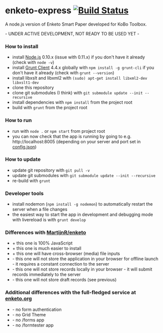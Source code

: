 enketo-express [![Build Status](https://travis-ci.org/kobotoolbox/enketo-express.png)](https://travis-ci.org/kobotoolbox/enketo-express)
==============

A node.js version of Enketo Smart Paper developed for KoBo Toolbox.

\- UNDER ACTIVE DEVELOPMENT, NOT READY TO BE USED YET \-

### How to install

* install [Node.js](http://nodejs.org/) 0.10.x (issue with 0.11.x) if you don't have it already (check with `node -v`)
* install [Grunt Client](http://gruntjs.com) 4.4.x globally with `npm install -g grunt-cli` if you don't have it already (check with `grunt --version`)
* install libxslt and libxml2 with `(sudo) apt-get install libxml2-dev libxslt1-dev`
* clone this repository
* clone git submodules (I think) with `git submodule update --init --recursive`
* install dependencies with `npm install` from the project root
* build with `grunt` from the project root

### How to run
* run with `node .` or `npm start` from project root
* you can now check that the app is running by going to e.g. http://localhost:8005 (depending on your server and port set in [config.json](./config.json))

### How to update
* update git repository with `git pull -v`
* update git submodules with `git submodule update --init --recursive`
* re-build with `grunt`

### Developer tools
* install nodemon (`npm install -g nodemon`) to automatically restart the server when a file changes
* the easiest way to start the app in development and debugging mode with livereload is with `grunt develop` 

### Differences with [MartijnR/enketo](https://github.com/MartijnR/enketo) 

* \+ this one is 100% JavaScript
* \+ this one is much easier to install
* \+ this one will have cross-browser (media) file inputs
* \- this one will not store the application in your browser for offline launch - it requires a constant connection to the server
* \- this one will not store records locally in your browser - it will submit records immediately to the server
* \- this one will not store draft records (see previous)

### Additional differences with the full-fledged service at [enketo.org](https://enketo.org)

* \- no form authentication
* \- no Grid Theme
* \- no /forms app
* \- no /formtester app
